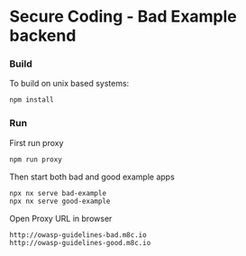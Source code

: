 # Secure Coding - Bad Example backend

### Build

To build on unix based systems:

```bash
npm install
```

### Run

First run proxy

```bash
npm run proxy
```

Then start both bad and good example apps

```bash
npx nx serve bad-example
npx nx serve good-example
```

Open Proxy URL in browser

```
http://owasp-guidelines-bad.m8c.io
http://owasp-guidelines-good.m8c.io
```